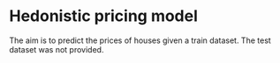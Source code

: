 # Hedonistic pricing model

The aim is to predict the prices of houses given a train dataset. The test dataset was not provided.
